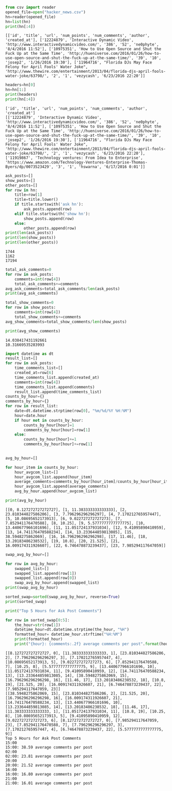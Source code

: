

```python
from csv import reader
opened_file=open("hacker_news.csv")
hn=reader(opened_file)
hn=list(hn)
print(hn[:4])
```

    [['id', 'title', 'url', 'num_points', 'num_comments', 'author', 'created_at'], ['12224879', 'Interactive Dynamic Video', 'http://www.interactivedynamicvideo.com/', '386', '52', 'ne0phyte', '8/4/2016 11:52'], ['10975351', 'How to Use Open Source and Shut the Fuck Up at the Same Time', 'http://hueniverse.com/2016/01/26/how-to-use-open-source-and-shut-the-fuck-up-at-the-same-time/', '39', '10', 'josep2', '1/26/2016 19:30'], ['11964716', "Florida DJs May Face Felony for April Fools' Water Joke", 'http://www.thewire.com/entertainment/2013/04/florida-djs-april-fools-water-joke/63798/', '2', '1', 'vezycash', '6/23/2016 22:20']]



```python
headers=hn[0]
hn=hn[1:]
print(headers)
print(hn[:4])
```

    ['id', 'title', 'url', 'num_points', 'num_comments', 'author', 'created_at']
    [['12224879', 'Interactive Dynamic Video', 'http://www.interactivedynamicvideo.com/', '386', '52', 'ne0phyte', '8/4/2016 11:52'], ['10975351', 'How to Use Open Source and Shut the Fuck Up at the Same Time', 'http://hueniverse.com/2016/01/26/how-to-use-open-source-and-shut-the-fuck-up-at-the-same-time/', '39', '10', 'josep2', '1/26/2016 19:30'], ['11964716', "Florida DJs May Face Felony for April Fools' Water Joke", 'http://www.thewire.com/entertainment/2013/04/florida-djs-april-fools-water-joke/63798/', '2', '1', 'vezycash', '6/23/2016 22:20'], ['11919867', 'Technology ventures: From Idea to Enterprise', 'https://www.amazon.com/Technology-Ventures-Enterprise-Thomas-Byers/dp/0073523429', '3', '1', 'hswarna', '6/17/2016 0:01']]



```python
ask_posts=[]
show_posts=[]
other_posts=[]
for row in hn:
    title=row[1]
    title=title.lower()
    if title.startswith('ask hn'):
        ask_posts.append(row)
    elif title.startswith('show hn'):
        show_posts.append(row)
    else:
        other_posts.append(row)
print(len(ask_posts))
print(len(show_posts))
print(len(other_posts))
```

    1744
    1162
    17194



```python
total_ask_comments=0
for row in ask_posts:
    comments=int(row[4])
    total_ask_comments+=comments
avg_ask_comments=total_ask_comments/len(ask_posts)
print(avg_ask_comments)

total_show_comments=0
for row in show_posts:
    comments=int(row[4])
    total_show_comments+=comments
avg_show_comments=total_show_comments/len(show_posts)

print(avg_show_comments)

```

    14.038417431192661
    10.31669535283993



```python
import datetime as dt
result_list=[]
for row in ask_posts:
    time_comments_list=[]
    created_at=row[6]
    time_comments_list.append(created_at)
    comments=int(row[4])
    time_comments_list.append(comments)
    result_list.append(time_comments_list)
counts_by_hour={}
comments_by_hour={}
for row in result_list:
    date=dt.datetime.strptime(row[0], "%m/%d/%Y %H:%M")
    hour=date.hour
    if hour not in counts_by_hour:
        counts_by_hour[hour]=1
        comments_by_hour[hour]=row[1]
    else:
        counts_by_hour[hour]+=1
        comments_by_hour[hour]+=row[1]
    
```


```python
avg_by_hour=[]

for hour_item in counts_by_hour:
    hour_avgcom_list=[]
    hour_avgcom_list.append(hour_item)
    average_comments=comments_by_hour[hour_item]/counts_by_hour[hour_item]
    hour_avgcom_list.append(average_comments)
    avg_by_hour.append(hour_avgcom_list)

print(avg_by_hour)
```

    [[0, 8.127272727272727], [1, 11.383333333333333], [2, 23.810344827586206], [3, 7.796296296296297], [4, 7.170212765957447], [5, 10.08695652173913], [6, 9.022727272727273], [7, 7.852941176470588], [8, 10.25], [9, 5.5777777777777775], [10, 13.440677966101696], [11, 11.051724137931034], [12, 9.41095890410959], [13, 14.741176470588234], [14, 13.233644859813085], [15, 38.5948275862069], [16, 16.796296296296298], [17, 11.46], [18, 13.20183486238532], [19, 10.8], [20, 21.525], [21, 16.009174311926607], [22, 6.746478873239437], [23, 7.985294117647059]]



```python
swap_avg_by_hour=[]

for row in avg_by_hour:
    swapped_list=[]
    swapped_list.append(row[1])
    swapped_list.append(row[0])
    swap_avg_by_hour.append(swapped_list)
print(swap_avg_by_hour)

sorted_swap=sorted(swap_avg_by_hour, reverse=True)
print(sorted_swap)

print("Top 5 Hours for Ask Post Comments")

for row in sorted_swap[0:5]:
    the_hour=str(row[1])
    datetime_hour=dt.datetime.strptime(the_hour, "%H")
    formatted_hour= datetime_hour.strftime("%H:%M")
    print(formatted_hour)
    print("{hour}: {comments:.2f} average comments per post".format(hour=formatted_hour, comments=row[0]))
```

    [[8.127272727272727, 0], [11.383333333333333, 1], [23.810344827586206, 2], [7.796296296296297, 3], [7.170212765957447, 4], [10.08695652173913, 5], [9.022727272727273, 6], [7.852941176470588, 7], [10.25, 8], [5.5777777777777775, 9], [13.440677966101696, 10], [11.051724137931034, 11], [9.41095890410959, 12], [14.741176470588234, 13], [13.233644859813085, 14], [38.5948275862069, 15], [16.796296296296298, 16], [11.46, 17], [13.20183486238532, 18], [10.8, 19], [21.525, 20], [16.009174311926607, 21], [6.746478873239437, 22], [7.985294117647059, 23]]
    [[38.5948275862069, 15], [23.810344827586206, 2], [21.525, 20], [16.796296296296298, 16], [16.009174311926607, 21], [14.741176470588234, 13], [13.440677966101696, 10], [13.233644859813085, 14], [13.20183486238532, 18], [11.46, 17], [11.383333333333333, 1], [11.051724137931034, 11], [10.8, 19], [10.25, 8], [10.08695652173913, 5], [9.41095890410959, 12], [9.022727272727273, 6], [8.127272727272727, 0], [7.985294117647059, 23], [7.852941176470588, 7], [7.796296296296297, 3], [7.170212765957447, 4], [6.746478873239437, 22], [5.5777777777777775, 9]]
    Top 5 Hours for Ask Post Comments
    15:00
    15:00: 38.59 average comments per post
    02:00
    02:00: 23.81 average comments per post
    20:00
    20:00: 21.52 average comments per post
    16:00
    16:00: 16.80 average comments per post
    21:00
    21:00: 16.01 average comments per post



```python

```
